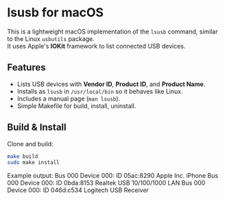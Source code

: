 # lsusb for macOS

This is a lightweight macOS implementation of the `lsusb` command, similar to the Linux `usbutils` package.  
It uses Apple's **IOKit** framework to list connected USB devices.

## Features
- Lists USB devices with **Vendor ID**, **Product ID**, and **Product Name**.
- Installs as `lsusb` in `/usr/local/bin` so it behaves like Linux.
- Includes a manual page (`man lsusb`).
- Simple Makefile for build, install, uninstall.

## Build & Install

Clone and build:

```bash
make build
sudo make install
```

Example output:
Bus 000 Device 000: ID 05ac:8290 Apple Inc. iPhone
Bus 000 Device 000: ID 0bda:8153 Realtek USB 10/100/1000 LAN
Bus 000 Device 000: ID 046d:c534 Logitech USB Receiver



